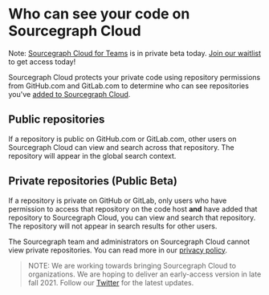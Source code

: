 # Who can see your code on Sourcegraph Cloud

Note: [Sourcegraph Cloud for Teams](https://about.sourcegraph.com/cloud-beta/) is in private beta today. [Join our waitlist](https://share.hsforms.com/14OQ3RoPpQTOXvZlUpgx6-A1n7ku?utm_medium=direct-traffic&utm_source=docs&utm_content=cloud-product-beta-teams) to get access today!

Sourcegraph Cloud protects your private code using repository permissions from GitHub.com and GitLab.com to determine who can see repositories you've [added to Sourcegraph Cloud](../how-to/adding_repositories_to_cloud.md).

## Public repositories
If a repository is public on GitHub.com or GitLab.com, other users on Sourcegraph Cloud can view and search across that repository. The repository will appear in the global search context.

## Private repositories (Public Beta)
If a repository is private on GitHub or GitLab, only users who have permission to access that repository on the code host **and** have added that repository to Sourcegraph Cloud, you can view and search that repository. The repository will not appear in search results for other users.

The Sourcegraph team and administrators on Sourcegraph Cloud cannot view private repositories. You can read more in our [privacy policy](https://about.sourcegraph.com/privacy/).

> NOTE: We are working towards bringing Sourcegraph Cloud to organizations. We are hoping to deliver an early-access version in late fall 2021. Follow our [Twitter](https://twitter.com/sourcegraph) for the latest updates. 

